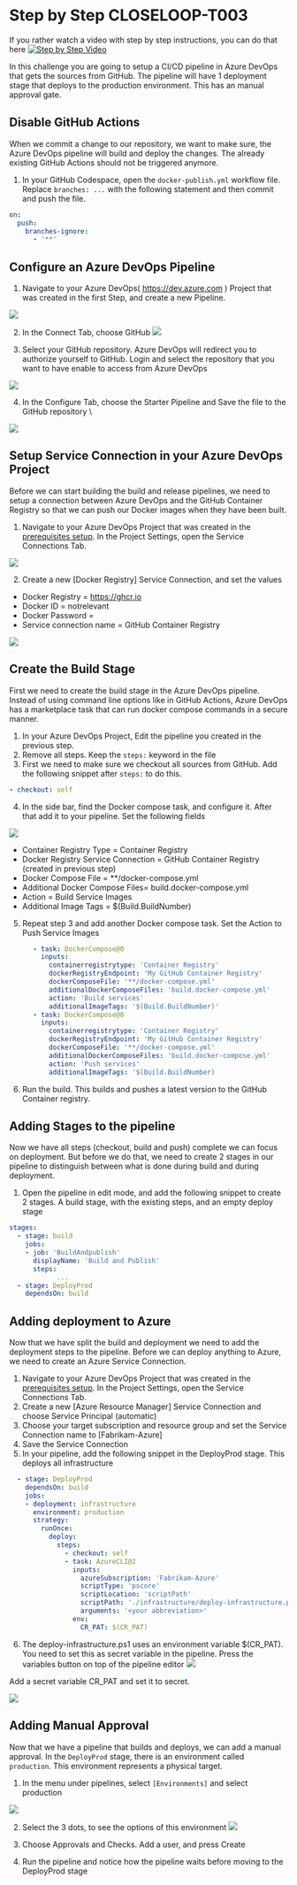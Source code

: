 # Step by Step CLOSELOOP-T003

If you rather watch a video with step by step instructions, you can do that here
[![Step by Step Video](https://img.youtube.com/vi/uvtSyui9l_I/0.jpg)](https://www.youtube.com/watch?v=uvtSyui9l_I)

In this challenge you are going to setup a CI/CD pipeline in Azure DevOps that gets the sources from GitHub. The pipeline will have 1 deployment stage that deploys to the production environment. This has an manual approval gate.

## Disable GitHub Actions

When we commit a change to our repository, we want to make sure, the Azure DevOps pipeline will build and deploy the changes. The already existing GitHub Actions should not be triggered anymore. 

1. In your GitHub Codespace, open the `docker-publish.yml` workflow file. Replace `branches: ...` with the following statement and then commit and push the file.

```yaml
on:
  push:
    branches-ignore:
      - '**'
```
## Configure an Azure DevOps Pipeline

1. Navigate to your Azure DevOps( https://dev.azure.com ) Project  that was created in the first Step, and create a new Pipeline.

![](https://raw.githubusercontent.com/CloudLabsAI-Azure/AIW-DevOps/main/Assets/NewPipeline.png)

2. In the Connect Tab, choose GitHub
![](https://raw.githubusercontent.com/CloudLabsAI-Azure/AIW-DevOps/main/Assets/GHCOnnection.png)

3. Select your GitHub repository. Azure DevOps will redirect you to authorize yourself to GitHub. Login and select the repository that you want to have enable to access from Azure DevOps

![](https://raw.githubusercontent.com/CloudLabsAI-Azure/AIW-DevOps/main/Assets/authorizeGH1.png)

4. In the Configure Tab, choose the Starter Pipeline and Save the file to the GitHub repository \

![](https://raw.githubusercontent.com/CloudLabsAI-Azure/AIW-DevOps/main/Assets/starterpipeline.png)

## Setup Service Connection in your Azure DevOps Project

Before we can start building the build and release pipelines, we need to setup a connection between Azure DevOps and the GitHub Container Registry so that we can push our Docker images when they have been built.

1. Navigate to your Azure DevOps Project that was created in the [prerequisites setup](/Challenges/Prerequisites/Readme.md). In the Project Settings, open the Service Connections Tab.

![](https://raw.githubusercontent.com/CloudLabsAI-Azure/AIW-DevOps/main/Assets/ServiceConnection.png)

2. Create a new [Docker Registry] Service Connection, and set the values
* Docker Registry = https://ghcr.io
* Docker ID = notrelevant
* Docker Password = <Your GitHub Personal Access Token>
* Service connection name = GitHub Container Registry

![](https://raw.githubusercontent.com/CloudLabsAI-Azure/AIW-DevOps/main/Assets/NewServiceConnectionDetails.png)

## Create the Build Stage

First we need to create the build stage in the Azure DevOps pipeline. Instead of using command line options like in GitHub Actions, Azure DevOps has a marketplace task that can run docker compose commands in a secure manner.

1. In your Azure DevOps Project, Edit the pipeline you created in the previous step.
2. Remove all steps. Keep the `steps:` keyword in the file
3. First we need to make sure we checkout all sources from GitHub. Add the following snippet after `steps:` to do this.

```YAML
- checkout: self
```

4. In the side bar, find the Docker compose task, and configure it. After that add it to your pipeline. Set the following fields

![](https://raw.githubusercontent.com/CloudLabsAI-Azure/AIW-DevOps/main/Assets/Docker%20Compose%20Task.png)

* Container Registry Type = Container Registry
* Docker Registry Service Connection = GitHub Container Registry (created in previous step)
* Docker Compose File = **/docker-compose.yml
* Additional Docker Compose Files= build.docker-compose.yml
* Action = Build Service Images
* Additional Image Tags = $(Build.BuildNumber)

5. Repeat step 3 and add another Docker compose task. Set the Action to Push Service Images

```YAML
      - task: DockerCompose@0
        inputs:
          containerregistrytype: 'Container Registry'
          dockerRegistryEndpoint: 'My GitHub Container Registry'
          dockerComposeFile: '**/docker-compose.yml'
          additionalDockerComposeFiles: 'build.docker-compose.yml'
          action: 'Build services'
          additionalImageTags: '$(Build.BuildNumber)'
      - task: DockerCompose@0
        inputs:
          containerregistrytype: 'Container Registry'
          dockerRegistryEndpoint: 'My GitHub Container Registry'
          dockerComposeFile: '**/docker-compose.yml'
          additionalDockerComposeFiles: 'build.docker-compose.yml'
          action: 'Push services'
          additionalImageTags: '$(Build.BuildNumber)
```

6. Run the build. This builds and pushes a latest version to the GitHub Container registry.

## Adding Stages to the pipeline

Now we have all steps (checkout, build and push) complete we can focus on deployment. But before we do that, we need to create 2 stages in our pipeline to distinguish between what is done during build and during deployment.

1. Open the pipeline in edit mode, and add the following snippet to create 2 stages. A build stage, with the existing steps, and an empty deploy stage

```YAML
stages:
  - stage: build
    jobs:
    - job: 'BuildAndpublish'
      displayName: 'Build and Publish'
      steps:
            ...
  - stage: DeployProd
    dependsOn: build
```

## Adding deployment to Azure 

Now that we have split the build and deployment we need to add the deployment steps to the pipeline. Before we can deploy anything to Azure, we need to create an Azure Service Connection.

1. Navigate to your Azure DevOps Project that was created in the [prerequisites setup](/Challenges/Prerequisites/Readme.md). In the Project Settings, open the Service Connections Tab.
2. Create a new [Azure Resource Manager] Service Connection and choose Service Principal (automatic)
3. Choose your target subscription and resource group and set the Service Connection name to [Fabrikam-Azure]
4. Save the Service Connection
5. In your pipeline, add the following snippet in the DeployProd stage. This deploys all infrastructure

```YAML
  - stage: DeployProd
    dependsOn: build
    jobs:
    - deployment: infrastructure
      environment: production
      strategy:
        runOnce:
          deploy:
            steps:
              - checkout: self
              - task: AzureCLI@2
                inputs:
                  azureSubscription: 'Fabrikam-Azure'
                  scriptType: 'pscore'
                  scriptLocation: 'scriptPath'
                  scriptPath: './infrastructure/deploy-infrastructure.ps1'
                  arguments: '<your abbreviation>'
                env:
                  CR_PAT: $(CR_PAT)
```

6. The deploy-infrastructure.ps1 uses an environment variable $(CR_PAT). You need to set this as secret variable in the pipeline. Press the variables button on top of the pipeline editor 
![](https://raw.githubusercontent.com/CloudLabsAI-Azure/AIW-DevOps/main/Assets/varButtron.png)

Add a secret variable CR_PAT and set it to secret.

![](https://raw.githubusercontent.com/CloudLabsAI-Azure/AIW-DevOps/main/Assets/secretVar.png)

## Adding Manual Approval

Now that we have a pipeline that builds and deploys, we can add a manual approval. In the `DeployProd` stage, there is an environment called `production`. This environment represents a physical target. 

1. In the menu under pipelines, select `[Environments]` and select production

![](https://raw.githubusercontent.com/CloudLabsAI-Azure/AIW-DevOps/main/Assets/2020-10-16-15-30-29.png)

2. Select the 3 dots, to see the options of this environment
![](https://raw.githubusercontent.com/CloudLabsAI-Azure/AIW-DevOps/main/Assets/2020-10-16-15-31-56.png)

3. Choose Approvals and Checks. Add a user, and press Create

4. Run the pipeline and notice how the pipeline waits before moving to the DeployProd stage



 


